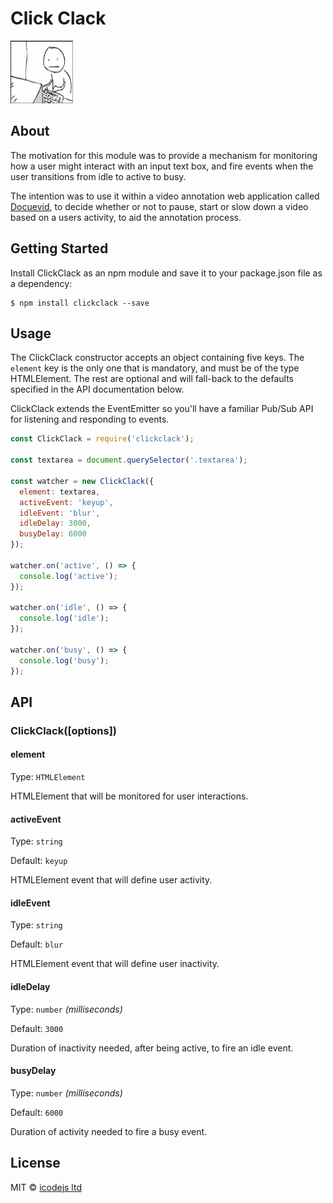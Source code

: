 # Click Clack
![clickclack](media/clickclack.gif)

## About

The motivation for this module was to provide a mechanism for monitoring how a user might interact with an input text box, and fire events when the user transitions from idle to active to busy.

The intention was to use it within a video annotation web application called <a href="https://docuevid.com" target="_blank">Docuevid</a>, to decide whether or not to pause, start or slow down a video based on a users activity, to aid the annotation process.

## Getting Started
Install ClickClack as an npm module and save it to your package.json file as a dependency:

```
$ npm install clickclack --save
```

## Usage
The ClickClack constructor accepts an object containing five keys. The `element` key is the only one that is mandatory, and must be of the type HTMLElement. The rest are optional and will fall-back to the defaults specified in the API documentation below.

ClickClack extends the EventEmitter so you'll have a familiar Pub/Sub API for listening and responding to events.


```javascript
const ClickClack = require('clickclack');

const textarea = document.querySelector('.textarea');

const watcher = new ClickClack({
  element: textarea,
  activeEvent: 'keyup',
  idleEvent: 'blur',
  idleDelay: 3000,
  busyDelay: 6000
});

watcher.on('active', () => {
  console.log('active');
});

watcher.on('idle', () => {
  console.log('idle');
});

watcher.on('busy', () => {
  console.log('busy');
});
```


## API

### ClickClack([options])

#### element

Type: `HTMLElement`

HTMLElement that will be monitored for user interactions.


#### activeEvent

Type: `string`

Default: `keyup`

HTMLElement event that will define user activity.


#### idleEvent

Type: `string`

Default: `blur`

HTMLElement event that will define user inactivity.


#### idleDelay

Type: `number` *(milliseconds)*

Default: `3000`

Duration of inactivity needed, after being active, to fire an idle event.


#### busyDelay

Type: `number` *(milliseconds)*

Default: `6000`

Duration of activity needed to fire a busy event.

## License

MIT © [icodejs ltd](https://icodejs.com)
